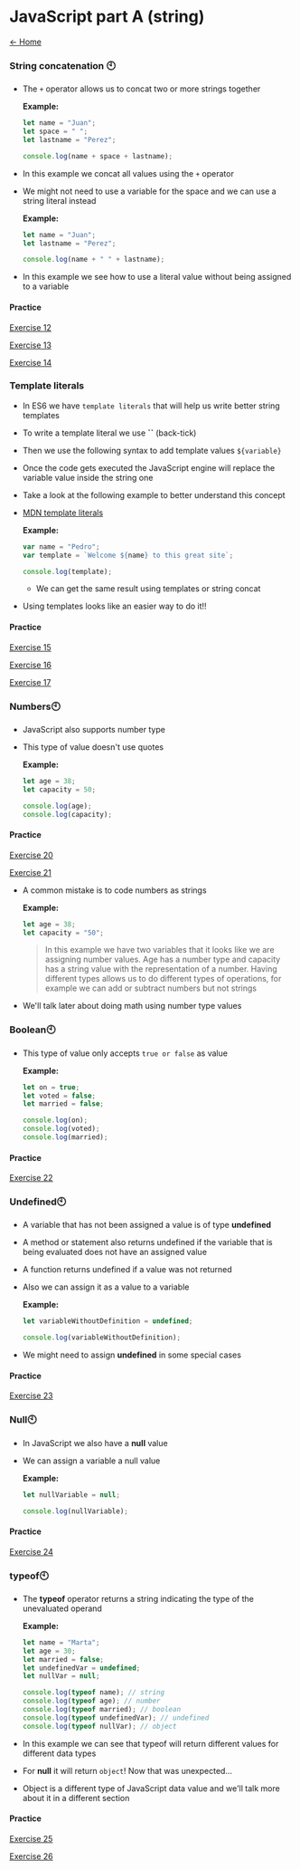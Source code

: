 
# JavaScript part A (string)

[<- Home](README.md)
### String concatenation 🕙

- The `+` operator allows us to concat two or more strings together

  **Example:**

  ```js
  let name = "Juan";
  let space = " ";
  let lastname = "Perez";

  console.log(name + space + lastname);
  ```

- In this example we concat all values using the `+` operator
- We might not need to use a variable for the space and we can use a string literal instead

  **Example:**

  ```js
  let name = "Juan";
  let lastname = "Perez";

  console.log(name + " " + lastname);
  ```
- In this example we see how to use a literal value without being assigned to a variable

#### Practice

[Exercise 12](./exercises/js/ex_12.md)

[Exercise 13](./exercises/js/ex_13.md)

[Exercise 14](./exercises/js/ex_14.md)

### Template literals

- In ES6 we have `template literals` that will help us write better string templates
- To write a template literal we use **``** (back-tick)
- Then we use the following syntax to add template values `${variable}`
- Once the code gets executed the JavaScript engine will replace the variable value inside the string one
- Take a look at the following example to better understand this concept
- [MDN template literals](https://developer.mozilla.org/en-US/docs/Web/JavaScript/Reference/Template_literals)

  **Example:**

  ```js
  var name = "Pedro";
  var template = `Welcome ${name} to this great site`;

  console.log(template);
  ```

  - We can get the same result using templates or string concat
- Using templates looks like an easier way to do it!!

#### Practice

[Exercise 15](./exercises/js/ex_15.md)

[Exercise 16](./exercises/js/ex_16.md)

[Exercise 17](./exercises/js/ex_17.md)


### Numbers🕙

- JavaScript also supports number type
- This type of value doesn't use quotes

  **Example:**

  ```js
  let age = 38;
  let capacity = 50;

  console.log(age);
  console.log(capacity);
  ```

#### Practice

[Exercise 20](./exercises/js/ex_20.md)

[Exercise 21](./exercises/js/ex_21.md)

- A common mistake is to code numbers as strings

  **Example:**

  ```js
  let age = 38;
  let capacity = "50";
  ```

  > In this example we have two variables that it looks like we are assigning number values.
  > Age has a number type and capacity has a string value with the representation of a number.
  > Having different types allows us to do different types of operations, for example we can add or subtract numbers but not strings

- We'll talk later about doing math using number type values

### Boolean🕙

- This type of value only accepts `true or false` as value

  **Example:**

  ```js
  let on = true;
  let voted = false;
  let married = false;

  console.log(on);
  console.log(voted);
  console.log(married);
  ```

#### Practice

[Exercise 22](./exercises/js/ex_22.md)


### Undefined🕙

- A variable that has not been assigned a value is of type **undefined**
- A method or statement also returns undefined if the variable that is being evaluated does not have an assigned value
- A function returns undefined if a value was not returned
- Also we can assign it as a value to a variable

  **Example:**

  ```js
  let variableWithoutDefinition = undefined;

  console.log(variableWithoutDefinition);
  ```

- We might need to assign **undefined** in some special cases

#### Practice

[Exercise 23](./exercises/js/ex_23.md)


### Null🕙

- In JavaScript we also have a **null** value
- We can assign a variable a null value

  **Example:**

  ```js
  let nullVariable = null;

  console.log(nullVariable);
  ```
#### Practice

[Exercise 24](./exercises/js/ex_24.md)

### typeof🕙

- The **typeof** operator returns a string indicating the type of the unevaluated operand

  **Example:**

  ```js
  let name = "Marta";
  let age = 30;
  let married = false;
  let undefinedVar = undefined;
  let nullVar = null;

  console.log(typeof name); // string
  console.log(typeof age); // number
  console.log(typeof married); // boolean
  console.log(typeof undefinedVar); // undefined
  console.log(typeof nullVar); // object
  ```

- In this example we can see that typeof will return different values for different data types
- For **null** it will return `object`! Now that was unexpected...
- Object is a different type of JavaScript data value and we'll talk more about it in a different section

#### Practice

[Exercise 25](./exercises/js/ex_25.md)

[Exercise 26](./exercises/js/ex_26.md)